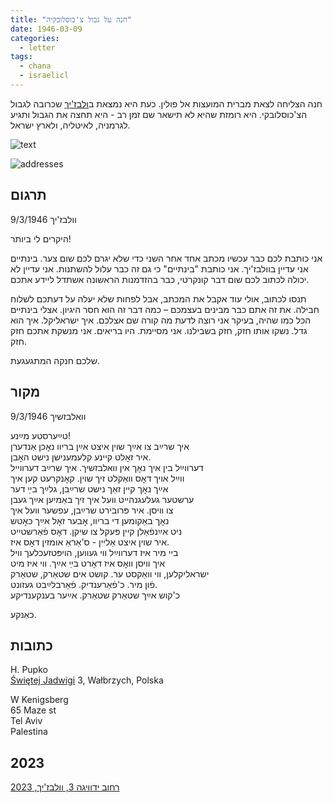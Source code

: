 ```yaml
---
title: "חנה על גבול צ'כוסלובקיה"
date: 1946-03-09
categories:
  - letter
tags:
  - chana
  - israelicl
---
```


חנה הצליחה לצאת מברית המועצות אל פולין.
כעת היא נמצאת ב[ולבז'יך](https://en.wikipedia.org/wiki/Wa%C5%82brzych) שכרובה לגבול הצ'כוסלובקי.
היא רומזת שהיא לא תישאר שם זמן רב - היא תחצה את הגבול ותגיע לגרמניה, לאיטליה, ולארץ ישראל.


![text](/pupko-papers/assets/images/1946-03-09-chana-walbrzych-content.jpg)

![addresses](/pupko-papers/assets/images/1946-03-09-chana-walbrzych-addresses.jpg)

## תרגום

וולבז'יך 9/3/1946

היקרים לי ביותר!

אני כותבת לכם כבר עכשיו מכתב אחד אחר השני כדי שלא יגרם לכם שום צער.
בינתיים אני עדיין בוולבז'יך. אני כותבת "בינתיים" כי גם זה כבר עלול להשתנות.
אני עדיין לא יכולה לכתוב לכם שום דבר קונקרטי, כבר בהזדמנות הראשונה אשתדל
ליידע אתכם.

תנסו לכתוב, אולי עוד אקבל את המכתב, אבל לפחות שלא יעלה על דעתכם לשלוח חבילה.
את זה אתם כבר מבינים בעצמכם – כמה דבר זה הוא חסר היגיון.
אצלי בינתיים הכל כמו שהיה, בעיקר אני רוצה לדעת מה קורה שם אצלכם. איך ישראליקל.
איך הוא גדל. נשקו אותו חזק, חזק בשבילנו. אני מסיימת.
היו בריאים. אני מנשקת אתכם חזק חזק.

שלכם חנקה המתגעגעת.

## מקור

וואלבזשיך 9/3/1946

טײַערסטע מײַנע!  
איך שרײַב צו אײַך שוין איצט אײַן בריוו נאׇכן אַנדערן  
איר זאׇלט קיינע קלעמענישן נישט האׇבן.  
דערווײַל בין איך נאׇך אין וואלבזשיך. איך שרײַב דערווייל  
ווײַל אויך דאׇס וואַקלט זיך שוין. קאׇנקרעט קען איך  
אײַך נאׇך קיין זאַך נישט שרײַבן, גלײַך בײַ דער  
ערשטער געלעגנהייט וועל איך זיך באַמיען אײַך געבן  
צו וויסן. איר פּרובירט שרײַבן, עפשער וועל איך  
נאׇך באַקומען די בריוו, אׇבער זאׇל אײַך כאׇטש  
ניט אײַנפֿאַלן קיין פּעקל צו שיקן. דאׇס פֿאַרשטייט  
איר שוין איצט אַליין - ס'אַראַ אומזין דאׇס איז.  
ביי מיר איז דערווײַל ווי געווען, הויפּטזעכלעך וויל  
איך וויסן וואׇס איז דאׇרט בײַ אײַך. ווי איז מיט  
ישראליקלען, ווי וואַקסט ער. קושט אים שטאַרק, שטאַרק  
פֿון מיר. כ'פֿאַרענדיק. פֿאַרבלײַבט געזונט.  
כ'קוש אײַך שטאַרק שטאַרק. אײַער בענקענדיקע  

כאַנקע.

## כתובות

H. Pupko  
[Świętej Jadwigi](https://goo.gl/maps/BrYtcXKp8UHUPTea9) 3, Wałbrzych, Polska

W Kenigsberg  
65 Maze st  
Tel Aviv  
Palestina

## 2023

[רחוב ידוויגה 3, וולבז'יך, 2023](/pupko-papers/assets/images/2023-07-27-Jadwiga-3.jpg)
